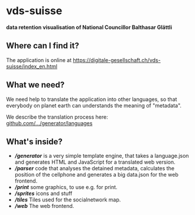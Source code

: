 # vds-suisse
**data retention visualisation of National Councillor Balthasar Glättli**

## Where can I find it?

The application is online at https://digitale-gesellschaft.ch/vds-suisse/index_en.html

## What we need?

We need help to translate the application into other languages, so that everybody on planet earth can understands the meaning of "metadata".

We describe the translation process here: [github.com/.../generator/languages](https://github.com/DigitaleGesellschaft/vds-suisse/tree/master/generator/languages)

## What's inside?

* ***/generator*** is a very simple template engine, that takes a language.json and generates HTML and JavaScript for a translated web version.
* ***/parser*** code that analyses the detained metadata, calculates the position of the cellphone and generates a big data.json for the web frontend.
* ***/print*** some graphics, to use e.g. for print.
* ***/sprites*** icons and stuff
* ***/tiles*** Tiles used for the socialnetwork map.
* ***/web*** The web frontend.



